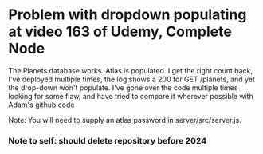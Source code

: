 # Problem with dropdown populating at video 163 of Udemy, Complete Node 

The Planets database works. Atlas is populated. I get the right count back, I've deployed multiple times, the log shows a 200 for GET /planets, and yet the drop-down won't populate. I've gone over the code multiple times looking for some flaw, and have tried to compare it wherever possible with Adam's github code

Note: You will need to supply an atlas password in server/src/server.js.
 
### Note to self: should delete repository before 2024

